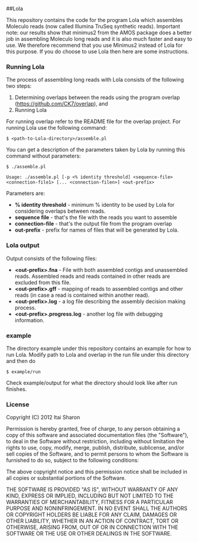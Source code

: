##Lola

This repository contains the code for the program Lola which assembles Moleculo reads (now called Illumina TruSeq synthetic reads).
Important note: our results show that minimus2 from the AMOS package does a better job in assembling Moleculo long reads and it is also much faster and easy to 
use. We therefore recommend that you use Minimus2 instead of Lola for this purpose. If you do choose to use Lola then here are some instructions.

### Running Lola

The process of assembling long reads with Lola consists of the following two steps:

1. Determining overlaps between the reads using the program overlap (https://github.com/CK7/overlap), and
2. Running Lola

For running overlap refer to the README file for the overlap project.
For running Lola use the following command:

```
$ <path-to-Lola-directory>/assemble.pl
```

You can get a description of the parameters taken by Lola by running this command without parameters:

```
$ ./assemble.pl 

Usage: ./assemble.pl [-p <% identity threshold] <sequence-file> <connection-file1> [... <connection-filen>] <out-prefix>
```

Parameters are:

* **% identity threshold** - minimum % identity to be used by Lola for considering overlaps between reads. 
* **sequence file** - that's the file with the reads you want to assemble 
* **connection-file** - that's the output file from the program overlap
* **out-prefix** - prefix for names of files that will be generated by Lola.

### Lola output
Output consists of the following files:

* **\<out-prefix\>.fna** - File with both assembled contigs and unassembled reads. Assembled reads and reads contained in other reads are excluded from this file.
* **\<out-prefix\>.gff** - mapping of reads to assembled contigs and other reads (in case a read is contained within another read).
* **\<out-prefix\>.log** - a log file describing the assembly decision making process.
* **\<out-prefix\>.progress.log** - another log file with debugging information.

### example

The directory example under this repository contains an example for how to run Lola. Modify path to Lola and overlap in the run file under this directory and 
then do

```
$ example/run
```

Check example/output for what the directory should look like after run finishes.

### License
Copyright (C) 2012 Itai Sharon

Permission is hereby granted, free of charge, to any person obtaining a copy of this software and associated documentation files (the "Software"), 
to deal in the Software without restriction, including without limitation the rights to use, copy, modify, merge, publish, distribute, sublicense, 
and/or sell copies of the Software, and to permit persons to whom the Software is furnished to do so, subject to the following conditions:

The above copyright notice and this permission notice shall be included in all copies or substantial portions of the Software.

THE SOFTWARE IS PROVIDED "AS IS", WITHOUT WARRANTY OF ANY KIND, EXPRESS OR IMPLIED, INCLUDING BUT NOT LIMITED TO THE WARRANTIES OF MERCHANTABILITY, 
FITNESS FOR A PARTICULAR PURPOSE AND NONINFRINGEMENT. IN NO EVENT SHALL THE AUTHORS OR COPYRIGHT HOLDERS BE LIABLE FOR ANY CLAIM, DAMAGES OR OTHER 
LIABILITY, WHETHER IN AN ACTION OF CONTRACT, TORT OR OTHERWISE, ARISING FROM, OUT OF OR IN CONNECTION WITH THE SOFTWARE OR THE USE OR OTHER 
DEALINGS IN THE SOFTWARE.
